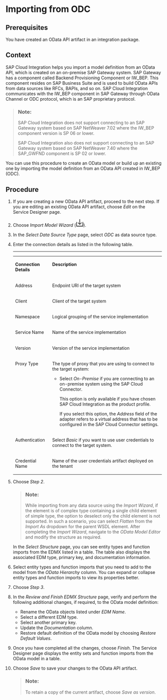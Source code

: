 <!-- loio2ecdaf9ada514e5292af9996974ac38c -->

# Importing from ODC



## Prerequisites

You have created an OData API artifact in an integration package.



## Context

SAP Cloud Integration helps you import a model definition from an OData API, which is created on an on-premise SAP Gateway system. SAP Gateway has a component called Backend Provisioning Component or IW\_BEP. This component resides on SAP Business Suite and is used to build OData APIs from data sources like RFCs, BAPIs, and so on. SAP Cloud Integration communicates with the IW\_BEP component in SAP Gateway through OData Channel or ODC protocol, which is an SAP proprietary protocol.

> ### Note:  
> SAP Cloud Integration does not support connecting to an SAP Gateway system based on SAP NetWeaver 7.02 where the IW\_BEP component version is SP 06 or lower.
> 
> SAP Cloud Integration also does not support connecting to an SAP Gateway system based on SAP NetWeaver 7.40 where the SAP\_GWFND component is SP 02 or lower.

You can use this procedure to create an OData model or build up an existing one by importing the model definition from an OData API created in IW\_BEP \(ODC\).



## Procedure

1.  If you are creating a new OData API artifact, proceed to the next step. If you are editing an existing OData API artifact, choose *Edit* on the Service Designer page.

2.  Choose *Import Model Wizard* \(![](images/Import_Model_e262810.png)\).

3.  In the *Select Data Source Type* page, select *ODC* as data source type.

4.  Enter the connection details as listed in the following table.

    ****


    <table>
    <tr>
    <th valign="top">

    Connection Details


    
    </th>
    <th valign="top">

    Description


    
    </th>
    </tr>
    <tr>
    <td valign="top">

    Address


    
    </td>
    <td valign="top">

    Endpoint URI of the target system


    
    </td>
    </tr>
    <tr>
    <td valign="top">

    Client


    
    </td>
    <td valign="top">

    Client of the target system


    
    </td>
    </tr>
    <tr>
    <td valign="top">

    Namespace


    
    </td>
    <td valign="top">

    Logical grouping of the service implementation


    
    </td>
    </tr>
    <tr>
    <td valign="top">

    Service Name


    
    </td>
    <td valign="top">

    Name of the service implementation


    
    </td>
    </tr>
    <tr>
    <td valign="top">

    Version


    
    </td>
    <td valign="top">

    Version of the service implementation


    
    </td>
    </tr>
    <tr>
    <td valign="top">

    Proxy Type


    
    </td>
    <td valign="top">

    The type of proxy that you are using to connect to the target system:

    -   Select *On-Premise* if you are connecting to an on-premise system using the SAP Cloud Connector.

        This option is only available if you have chosen SAP Cloud Integration as the product profile.

        If you select this option, the *Address* field of the adapter refers to a virtual address that has to be configured in the SAP Cloud Connector settings.



    
    </td>
    </tr>
    <tr>
    <td valign="top">

    Authentication


    
    </td>
    <td valign="top">

    Select *Basic* if you want to use user credentials to connect to the target system.


    
    </td>
    </tr>
    <tr>
    <td valign="top">

    Credential Name


    
    </td>
    <td valign="top">

    Name of the user credentials artifact deployed on the tenant


    
    </td>
    </tr>
    </table>
    
5.  Choose *Step 2*.

    > ### Note:  
    > While importing from any data source using the *Import Wizard*, if the element is of complex type containing a single child element of simple type, the option to deselect only the child element is not supported. In such a scenario, you can select *Flatten* from the *Import As* dropdown for the parent WSDL element. After completing the *Import Wizard*, navigate to the *OData Model Editor* and modify the structure as required.

    In the *Select Structure* page, you can see entity types and function imports from the EDMX listed in a table. The table also displays the associated EDM type, primary key, and documentation information.

6.  Select entity types and function imports that you need to add to the model from the *OData Hierarchy* column. You can expand or collapse entity types and function imports to view its properties better.

7.  Choose *Step 3*.

8.  In the *Review and Finish EDMX Structure* page, verify and perform the following additional changes, if required, to the OData model definition:

    -   Rename the OData objects listed under *EDM Name*.
    -   Select a different EDM type.
    -   Select another primary key.
    -   Update the *Documentation* column.
    -   Restore default definition of the OData model by choosing *Restore Default Values*.

9.  Once you have completed all the changes, choose *Finish*. The Service Designer page displays the entity sets and function imports from the OData model in a table.

10. Choose *Save* to save your changes to the OData API artifact.

    > ### Note:  
    > To retain a copy of the current artifact, choose *Save as version*.


